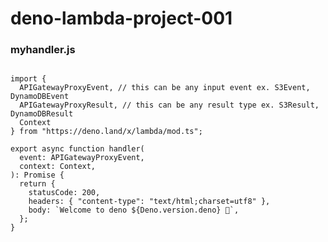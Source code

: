 # deno-lambda-project-001





### myhandler.js

<pre><code>
import {
  APIGatewayProxyEvent, // this can be any input event ex. S3Event, DynamoDBEvent
  APIGatewayProxyResult, // this can be any result type ex. S3Result, DynamoDBResult 
  Context
} from "https://deno.land/x/lambda/mod.ts";

export async function handler(
  event: APIGatewayProxyEvent,
  context: Context,
): Promise<APIGatewayProxyResult> {
  return {
    statusCode: 200,
    headers: { "content-type": "text/html;charset=utf8" },
    body: `Welcome to deno ${Deno.version.deno} 🦕`,
  };
}
</code></pre>
